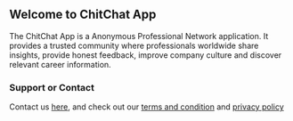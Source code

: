 ## Welcome to ChitChat App

The ChitChat App is a Anonymous Professional Network application. It provides a trusted community where professionals worldwide share insights, provide honest feedback, improve company culture and discover relevant career information.

### Support or Contact

Contact us [here](https://github.com/shrimpy/chitchat-company/issues), and check out our [terms and condition](https://github.com/shrimpy/chitchat-company/blob/master/policy/Terms-And-Conditions.md) and [privacy policy](https://github.com/shrimpy/chitchat-company/blob/master/policy/Privacy-Policy.md)

